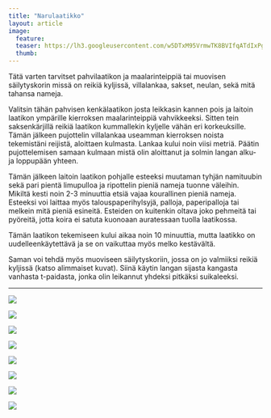 ```yaml
---
title: "Narulaatikko"
layout: article
image:
  feature:
  teaser: https://lh3.googleusercontent.com/w5DTxM95VrmwTK8BVIfqATdIxPg1vqb6le-bWVb01KQ=w245
  thumb:
---
```


Tätä varten tarvitset pahvilaatikon ja maalarinteippiä tai muovisen säilytyskorin missä on reikiä kyljissä, villalankaa, sakset, neulan, sekä mitä tahansa nameja.

Valitsin tähän pahvisen kenkälaatikon josta leikkasin kannen pois ja laitoin laatikon ympärille kierroksen maalarinteippiä vahvikkeeksi. Sitten tein saksenkärjillä reikiä laatikon kummallekin kyljelle vähän eri korkeuksille. Tämän jälkeen pujottelin villalankaa useamman kierroksen noista tekemistäni reijistä, aloittaen kulmasta. Lankaa kului noin viisi metriä. Päätin pujottelemisen samaan kulmaan mistä olin aloittanut ja solmin langan alku- ja loppupään yhteen.

Tämän jälkeen laitoin laatikon pohjalle esteeksi muutaman tyhjän namituubin sekä pari pientä limupulloa ja ripottelin pieniä nameja tuonne väleihin. Mikiltä kesti noin 2-3 minuuttia etsiä vajaa kourallinen pieniä nameja. Esteeksi voi laittaa myös talouspaperihylsyjä, palloja, paperipalloja tai melkein mitä pieniä esineitä. Esteiden on kuitenkin oltava joko pehmeitä tai pyöreitä, jotta koira ei satuta kuonoaan auratessaan tuolla laatikossa.

Tämän laatikon tekemiseen kului aikaa noin 10 minuuttia, mutta laatikko on uudelleenkäytettävä ja se on vaikuttaa myös melko kestävältä.

Saman voi tehdä myös muoviseen säilytyskoriin, jossa on jo valmiiksi reikiä kyljissä (katso alimmaiset kuvat). Siinä käytin langan sijasta kangasta vanhasta t-paidasta, jonka olin leikannut yhdeksi pitkäksi suikaleeksi.

---

[![](https://lh3.googleusercontent.com/kOYI4NjllwrYCg5ZpXrxr4zQSY310Rww8s81_iPw-ao=w800)](https://lh3.googleusercontent.com/kOYI4NjllwrYCg5ZpXrxr4zQSY310Rww8s81_iPw-ao=s0)

[![](https://lh3.googleusercontent.com/cSSZfUldmngSdIspHvhRl_9ZWWyG3phMtTLAjFCIgMA=w800)](https://lh3.googleusercontent.com/cSSZfUldmngSdIspHvhRl_9ZWWyG3phMtTLAjFCIgMA=s0)

[![](https://lh3.googleusercontent.com/Gp7ZoYpkk1ynvIvlzMv-jDbdmwsLsq06V29DjCXck-4=w800)](https://lh3.googleusercontent.com/Gp7ZoYpkk1ynvIvlzMv-jDbdmwsLsq06V29DjCXck-4=s0)

[![](https://lh3.googleusercontent.com/lLl-vxGnX1RNH0Qsyx-MOFXNLywsHqjfV78isIWayAQ=w800)](https://lh3.googleusercontent.com/lLl-vxGnX1RNH0Qsyx-MOFXNLywsHqjfV78isIWayAQ=s0)

[![](https://lh3.googleusercontent.com/klm3Mqa88Ocpmg1N3fjRoKBb-66kVDwcrbJBIqZ4Db0=w800)](https://lh3.googleusercontent.com/klm3Mqa88Ocpmg1N3fjRoKBb-66kVDwcrbJBIqZ4Db0=s0)

[![](https://lh3.googleusercontent.com/zzhAaNIqDaCxiOlOda7htrWXkpGpd-5ww3lNDkgU6kg=w800)](https://lh3.googleusercontent.com/zzhAaNIqDaCxiOlOda7htrWXkpGpd-5ww3lNDkgU6kg=s0)

[![](https://lh3.googleusercontent.com/3GM8v2rZRYJ0AicTKSu8KarWvKPwQBq_fD8LfKjQmDA=w800)](https://lh3.googleusercontent.com/3GM8v2rZRYJ0AicTKSu8KarWvKPwQBq_fD8LfKjQmDA=s0)

[![](https://lh3.googleusercontent.com/o5jZNTP_QgHwn22KKdLmaX_GCruddM1E7R0PU7X921E=w800)](https://lh3.googleusercontent.com/o5jZNTP_QgHwn22KKdLmaX_GCruddM1E7R0PU7X921E=s0)
